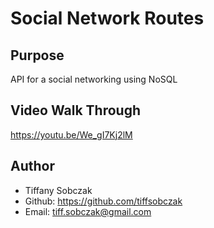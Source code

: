 # Social Network Routes


## Purpose
API for a social networking using NoSQL


## Video Walk Through 
https://youtu.be/We_gI7Kj2lM


## Author
* Tiffany Sobczak
* Github: https://github.com/tiffsobczak
* Email: tiff.sobczak@gmail.com